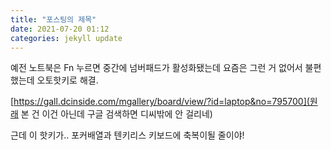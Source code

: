 ```yaml
---
title: "포스팅의 제목"
date: 2021-07-20 01:12
categories: jekyll update
---
```


예전 노트북은 Fn 누르면 중간에 넘버패드가 활성화됐는데 요즘은 그런 거 없어서 불편했는데 오토핫키로 해결.

[https://gall.dcinside.com/mgallery/board/view/?id=laptop&no=795700](원래 본 건 이건 아닌데 구글 검색하면 디씨밖에 안 걸리네)

근데 이 핫키가.. 포커배열과 텐키리스 키보드에 축복이될 줄이야!


